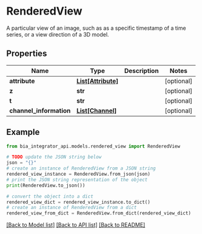 # RenderedView

A particular view of an image, such as as a specific timestamp of a time series, or a view direction of a 3D model.

## Properties

Name | Type | Description | Notes
------------ | ------------- | ------------- | -------------
**attribute** | [**List[Attribute]**](Attribute.md) |  | [optional] 
**z** | **str** |  | [optional] 
**t** | **str** |  | [optional] 
**channel_information** | [**List[Channel]**](Channel.md) |  | [optional] 

## Example

```python
from bia_integrator_api.models.rendered_view import RenderedView

# TODO update the JSON string below
json = "{}"
# create an instance of RenderedView from a JSON string
rendered_view_instance = RenderedView.from_json(json)
# print the JSON string representation of the object
print(RenderedView.to_json())

# convert the object into a dict
rendered_view_dict = rendered_view_instance.to_dict()
# create an instance of RenderedView from a dict
rendered_view_from_dict = RenderedView.from_dict(rendered_view_dict)
```
[[Back to Model list]](../README.md#documentation-for-models) [[Back to API list]](../README.md#documentation-for-api-endpoints) [[Back to README]](../README.md)


